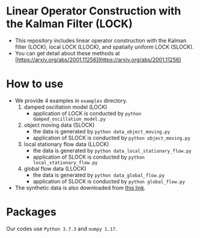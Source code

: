 # Linear Operator Construction with the Kalman Filter (LOCK)

- This repository includes linear operator construction with the Kalman filter (LOCK), local LOCK (LLOCK), and spatially uniform LOCK (SLOCK).
- You can get detail about these methods at [https://arxiv.org/abs/2001.11256](https://arxiv.org/abs/2001.11256)

# How to use
- We provide 4 examples in `examples` directory.
    1. damped oscillation model (LOCK)
        - application of LOCK is conducted by `python damped_oscillation_model.py`
    2. object moving data (SLOCK)
        - the data is generated by `python data_object_moving.py`
        - application of SLOCK is conducted by `python object_moving.py`
    3. local stationary flow data (LLOCK)
        - the data is generated by `python data_local_stationary_flow.py`
        - application of SLOCK is conducted by `python local_stationary_flow.py`
    4. global flow data (LLOCK)
        - the data is generated by `python data_global_flow.py`
        - application of SLOCK is conducted by `python global_flow.py`
- The synthetic data is also downloaded from [this link](https://www.dropbox.com/sh/sk9knbgy94geuek/AACQPY8mhDX0zhulwibh25apa?dl=0).


# Packages
Our codes use `Python 3.7.3` and `numpy 1.17`.